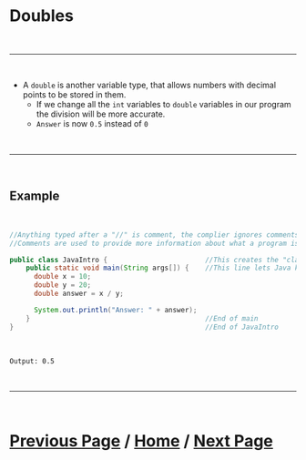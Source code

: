 # Doubles

<br>

***

<br> 

- A `double` is another variable type, that allows numbers with decimal points to be stored in them.
  - If we change all the `int` variables to `double` variables in our program the division will be more accurate.
  - `Answer` is now `0.5` instead of `0`

<br>

***

<br>

## Example

<br>

````java
//Anything typed after a "//" is comment, the complier ignores comments
//Comments are used to provide more information about what a program is doing.

public class JavaIntro {                        //This creates the "class", for now think of each class like a document or file
    public static void main(String args[]) {    //This line lets Java know what to run when you click execute below
      double x = 10;
      double y = 20;
      double answer = x / y;

      System.out.println("Answer: " + answer);
    }                                           //End of main
}                                               //End of JavaIntro
````

<br>

`Output: 0.5`

<br>

***

<br>

# [Previous Page](./division.md) / [Home](./index.md) / [Next Page](./strings.md)
